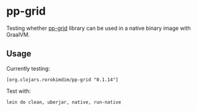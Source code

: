 # pp-grid

Testing whether [pp-grid](https://github.com/rorokimdim/pp-grid) library can be used in a native binary image with GraalVM.

## Usage

Currently testing:

    [org.clojars.rorokimdim/pp-grid "0.1.14"]

Test with:

    lein do clean, uberjar, native, run-native

